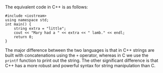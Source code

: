 The equivalent code in C++ is as follows:
```
#include <iostream>
using namespace std;
int main() {
    string extra = "little";
    cout << "Mary had a " << extra << " lamb." << endl;
    return 0;
}
```
The major difference between the two languages is that in C++ strings are built with concatenations using the `+` operator, whereas in C we use the `printf` function to print out the string. The other significant difference is that C++ has a more robust and powerful syntax for string manipulation than C.
